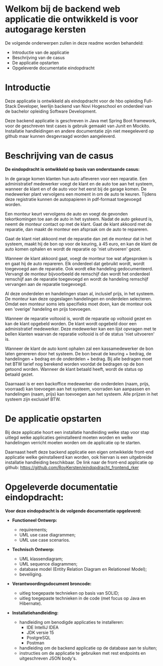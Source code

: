 # Welkom bij de backend web applicatie die ontwikkeld is voor autogarage kersten 

De volgende onderwerpen zullen in deze readme worden behandeld:
- Introductie van de applicatie
- Beschrijving van de casus
- De applicatie opstarten
- Opgeleverde documentatie eindopdracht

# Introductie

Deze applicatie is ontwikkeld als eindopdracht voor de hbo opleiding Full-Stack Developer, leerlijn backend van Novi Hogeschool en onderdeel van de bachelor opleiding Software Development.

Deze backend applicatie is geschreven in Java met Spring Boot framework, voor de geschreven test cases is gebruik gemaakt van Junit en Mockito.
Installatie handleidingen en andere documentatie zijn niet meegeleverd op github maar kunnen desgevraagd worden aangeleverd.

# Beschrijving van de casus
**De eindopdracht is ontwikkeld op basis van onderstaande casus:**

In de garage komen klanten hun auto afleveren voor een reparatie. Een administratief medewerker voegt de klant en de auto toe aan het systeem, wanneer de klant en of de auto voor het eerst bij de garage komen. De medewerker plant vervolgens een moment in om de auto te keuren. Tijdens deze registratie kunnen de autopapieren in pdf-formaat toegevoegd worden. 

Een monteur keurt vervolgens de auto en voegt de gevonden tekortkomingen toe aan de auto in het systeem. Nadat de auto gekeurd is, neemt de monteur contact op met de klant. Gaat de klant akkoord met de reparatie, dan maakt de monteur een afspraak om de auto te repareren. 

Gaat de klant niet akkoord met de reparatie dan zet de monteur dat in het systeem, maakt hij de bon op voor de keuring, à 45 euro, en kan de klant de auto komen ophalen en wordt de reparatie op 'niet uitvoeren' gezet.

Wanneer de klant akkoord gaat, voegt de monteur toe wat afgesproken is en gaat hij de auto repareren. Elk onderdeel dat gebruikt wordt, wordt toegevoegd aan de reparatie. Ook wordt elke handeling gedocumenteerd. Vervangt de monteur bijvoorbeeld de remschijf dan wordt het onderdeel remschijf aan de reparatie toegevoegd en wordt de handeling remschijf vervangen aan de reparatie toegevoegd.

Al deze onderdelen en handelingen staan al, inclusief prijs, in het systeem. De monteur kan deze opgeslagen handelingen en onderdelen selecteren. Omdat een monteur soms iets specifieks moet doen, kan de monteur ook een 'overige' handeling en prijs toevoegen.

Wanneer de reparatie voltooid is, wordt de reparatie op voltooid gezet en kan de klant opgebeld worden. De klant wordt opgebeld door een administratief medewerker. Deze medewerker kan een lijst opvragen met te bellen klanten waarvan de reparatie voltooid is of de status 'niet uitvoeren' is.

Wanneer de klant de auto komt ophalen zal een kassamedewerker de bon laten genereren door het systeem. De bon bevat de keuring + bedrag, de handelingen + bedrag en de onderdelen + bedrag. Bij alle bedragen moet het BTW tarief nog berekend worden voordat de bedragen op de bon getoond worden. Wanneer de klant betaald heeft, wordt de status op betaald gezet.

Daarnaast is er een backoffice medewerker die onderdelen (naam, prijs, voorraad) kan toevoegen aan het systeem, voorraden kan aanpassen en handelingen (naam, prijs) kan toevoegen aan het systeem. Alle prijzen in het systeem zijn exclusief BTW. 

# De applicatie opstarten
Bij deze applicatie hoort een installatie handleiding welke stap voor stap uitlegd welke applicaties geinstalleerd moeten worden en welke handelingen verricht moeten worden om de applicatie op te starten.

Daarnaast heeft deze backend applicatie een eigen ontwikkelde front-end applicatie welke geinstalleerd kan worden, ook hiervan is een uitgebreide installatie handleiding beschikbaar.
De link naar de front-end applicatie op github: 
https://github.com/RoyKersten/eindopdracht_frontend_rker


# Opgeleverde documentatie eindopdracht:

**Voor deze eindopdracht is de volgende documentatie opgeleverd:**

*	**Functioneel Ontwerp:**
    * requirements;
    * UML use case diagrammen; 
    * UML use case scenarios.

*	**Technisch Ontwerp:**
    *	UML klassendiagram;
	  * UML sequence diagrammen;
	  * database model (Entity Relation Diagram en Relationeel Model);
	  * beveiliging.

* **Verantwoordingsdocument broncode:**
    *	uitleg toegepaste technieken op basis van SOLID;
    *	uitleg toegepaste technieken in de code (met focus op Java en Hibernate).

* **Installatiehandleiding:**
    *	handleiding om benodigde applicaties te installeren: 
        * IDE IntelliJ IDEA
        * JDK versie 15
        * PostgreSQL
        * Postman
    *	handleiding om de backend applicatie op de database aan te sluiten;
    *   instructies om de applicatie te gebruiken met rest endpoints en uitgeschreven JSON body's.
